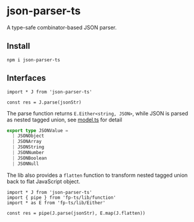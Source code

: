 # json-parser-ts

A type-safe combinator-based JSON parser.

## Install

```shell
npm i json-parser-ts
```

## Interfaces

```
import * J from 'json-parser-ts'

const res = J.parse(jsonStr)
```

The parse function returns `E.Either<string, JSON>`, while JSON is parsed as nested tagged union, see [model.ts](https://github.com/wddwycc/json-parser-ts/blob/main/src/model.ts) for detail

```typescript
export type JSONValue =
  | JSONObject
  | JSONArray
  | JSONString
  | JSONNumber
  | JSONBoolean
  | JSONNull
```

The lib also provides a `flatten` function to transform nested tagged union back to flat JavaScript object.

```
import * J from 'json-parser-ts'
import { pipe } from 'fp-ts/lib/function'
import * as E from 'fp-ts/lib/Either'

const res = pipe(J.parse(jsonStr), E.map(J.flatten))
```
